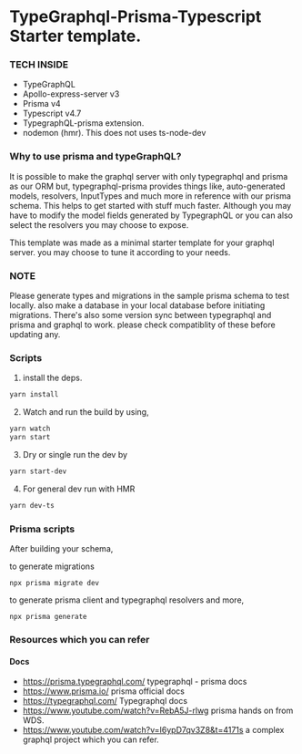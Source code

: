 # TypeGraphql-Prisma-Typescript Starter template.

### TECH INSIDE

- TypeGraphQL
- Apollo-express-server v3
- Prisma v4
- Typescript v4.7
- TypegraphQL-prisma extension.
- nodemon (hmr). This does not uses ts-node-dev

### Why to use prisma and typeGraphQL?

It is possible to make the graphql server with only typegraphql and prisma as our ORM but, typegraphql-prisma provides things like, auto-generated models, resolvers, InputTypes and much more in reference with our prisma schema. This helps to get started with stuff much faster. Although you may have to modify the model fields generated by TypegraphQL or you can also select the resolvers you may choose to expose.

This template was made as a minimal starter template for your graphql server. you may choose to tune it according to your needs.

### NOTE
Please generate types and migrations in the sample prisma schema to test locally. also make a database in your local database before initiating migrations.
There's also some version sync between typegraphql and prisma and graphql to work. please check compatiblity of these before updating any.

### Scripts

1. install the deps.

```bash
yarn install
```

2. Watch and run the build by using,

```bash
yarn watch
yarn start
```

3. Dry or single run the dev by

```bash
yarn start-dev
```

4. For general dev run with HMR

```bash
yarn dev-ts
```

### Prisma scripts

After building your schema,

to generate migrations

```
npx prisma migrate dev
```

to generate prisma client and typegraphql resolvers and more,

```
npx prisma generate
```

### Resources which you can refer

#### Docs

- https://prisma.typegraphql.com/ typegraphql - prisma docs
- https://www.prisma.io/ prisma official docs
- https://typegraphql.com/ Typegraphql docs
- https://www.youtube.com/watch?v=RebA5J-rlwg prisma hands on from WDS.
- https://www.youtube.com/watch?v=I6ypD7qv3Z8&t=4171s a complex graphql project which you can refer.
